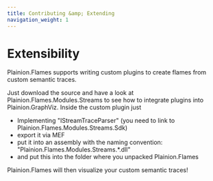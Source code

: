 ```yaml
---
title: Contributing &amp; Extending
navigation_weight: 1
---
```


# Extensibility

Plainion.Flames supports writing custom plugins to create flames from custom semantic traces.

Just download the source and have a look at Plainion.Flames.Modules.Streams to see how to 
integrate plugins into Plainion.GraphViz. Inside the custom plugin just

- Implementing "IStreamTraceParser" (you need to link to Plainion.Flames.Modules.Streams.Sdk)
- export it via MEF
- put it into an assembly with the naming convention: "Plainion.Flames.Modules.Streams.*.dll"
- and put this into the folder where you unpacked Plainion.Flames

Plainion.Flames will then visualize your custom semantic traces!

